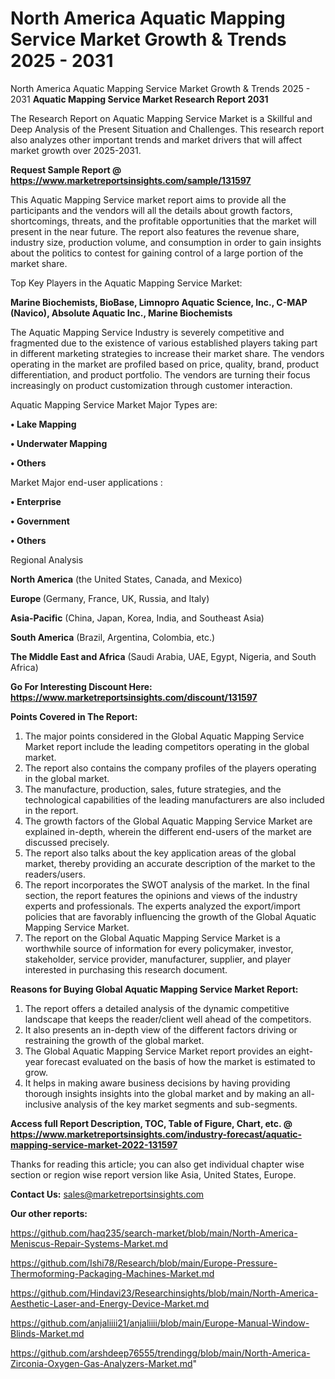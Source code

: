 # North America Aquatic Mapping Service Market Growth & Trends 2025 - 2031
North America Aquatic Mapping Service Market Growth & Trends 2025 - 2031
<strong>Aquatic Mapping Service Market Research Report 2031</strong>

The Research Report on Aquatic Mapping Service Market is a Skillful and Deep Analysis of the Present Situation and Challenges. This research report also analyzes other important trends and market drivers that will affect market growth over 2025-2031.

<strong>Request Sample Report @ <a href=https://www.marketreportsinsights.com/sample/131597>https://www.marketreportsinsights.com/sample/131597</a></strong>

This Aquatic Mapping Service market report aims to provide all the participants and the vendors will all the details about growth factors, shortcomings, threats, and the profitable opportunities that the market will present in the near future. The report also features the revenue share, industry size, production volume, and consumption in order to gain insights about the politics to contest for gaining control of a large portion of the market share.

Top Key Players in the Aquatic Mapping Service Market:

<strong>Marine Biochemists, BioBase, Limnopro Aquatic Science, Inc., C-MAP (Navico), Absolute Aquatic Inc., Marine Biochemists</strong>

The Aquatic Mapping Service Industry is severely competitive and fragmented due to the existence of various established players taking part in different marketing strategies to increase their market share. The vendors operating in the market are profiled based on price, quality, brand, product differentiation, and product portfolio. The vendors are turning their focus increasingly on product customization through customer interaction.

Aquatic Mapping Service Market Major Types are:

<strong>• Lake Mapping

• Underwater Mapping

• Others</strong>

Market Major end-user applications :

<strong>• Enterprise

• Government

• Others</strong>

Regional Analysis

</u><strong><b>North America</b></strong> (the United States, Canada, and Mexico)

<strong><b>Europe </b></strong>(Germany, France, UK, Russia, and Italy)

<strong><b>Asia-Pacific</b></strong> (China, Japan, Korea, India, and Southeast Asia)

<strong><b>South America</b></strong> (Brazil, Argentina, Colombia, etc.)

<strong><b>The Middle East and Africa</b></strong> (Saudi Arabia, UAE, Egypt, Nigeria, and South Africa)

<strong>Go For Interesting Discount Here: <a href=https://www.marketreportsinsights.com/discount/131597>https://www.marketreportsinsights.com/discount/131597</a></strong>

<strong>Points Covered in The Report:</strong>
<ol>
  <li>The major points considered in the Global Aquatic Mapping Service Market report include the leading competitors operating in the global market.</li>
  <li>The report also contains the company profiles of the players operating in the global market.</li>
  <li>The manufacture, production, sales, future strategies, and the technological capabilities of the leading manufacturers are also included in the report.</li>
  <li>The growth factors of the Global Aquatic Mapping Service Market are explained in-depth, wherein the different end-users of the market are discussed precisely.</li>
  <li>The report also talks about the key application areas of the global market, thereby providing an accurate description of the market to the readers/users.</li>
  <li>The report incorporates the SWOT analysis of the market. In the final section, the report features the opinions and views of the industry experts and professionals. The experts analyzed the export/import policies that are favorably influencing the growth of the Global Aquatic Mapping Service Market.</li>
  <li>The report on the Global Aquatic Mapping Service Market is a worthwhile source of information for every policymaker, investor, stakeholder, service provider, manufacturer, supplier, and player interested in purchasing this research document.</li>
</ol>
<strong>Reasons for Buying Global Aquatic Mapping Service Market Report:</strong>

<ol>
  <li>The report offers a detailed analysis of the dynamic competitive landscape that keeps the reader/client well ahead of the competitors.</li>
  <li>It also presents an in-depth view of the different factors driving or restraining the growth of the global market.</li>
  <li>The Global Aquatic Mapping Service Market report provides an eight-year forecast evaluated on the basis of how the market is estimated to grow.</li>
  <li>It helps in making aware business decisions by having providing thorough insights insights into the global market and by making an all-inclusive analysis of the key market segments and sub-segments.</li>
</ol>
<strong>Access full Report Description, TOC, Table of Figure, Chart, etc. @ <a href=https://www.marketreportsinsights.com/industry-forecast/aquatic-mapping-service-market-2022-131597>https://www.marketreportsinsights.com/industry-forecast/aquatic-mapping-service-market-2022-131597</a></strong>


Thanks for reading this article; you can also get individual chapter wise section or region wise report version like Asia, United States, Europe.

<strong>Contact Us:</strong>
sales@marketreportsinsights.com

<strong>Our other reports:</strong>

<a href=https://github.com/haq235/search-market/blob/main/North-America-Meniscus-Repair-Systems-Market.md>https://github.com/haq235/search-market/blob/main/North-America-Meniscus-Repair-Systems-Market.md</a>

<a href=https://github.com/Ishi78/Research/blob/main/Europe-Pressure-Thermoforming-Packaging-Machines-Market.md>https://github.com/Ishi78/Research/blob/main/Europe-Pressure-Thermoforming-Packaging-Machines-Market.md</a>

<a href=https://github.com/Hindavi23/Researchinsights/blob/main/North-America-Aesthetic-Laser-and-Energy-Device-Market.md>https://github.com/Hindavi23/Researchinsights/blob/main/North-America-Aesthetic-Laser-and-Energy-Device-Market.md</a>

<a href=https://github.com/anjaliiii21/anjaliiii/blob/main/Europe-Manual-Window-Blinds-Market.md>https://github.com/anjaliiii21/anjaliiii/blob/main/Europe-Manual-Window-Blinds-Market.md</a>

<a href=https://github.com/arshdeep76555/trendingg/blob/main/North-America-Zirconia-Oxygen-Gas-Analyzers-Market.md>https://github.com/arshdeep76555/trendingg/blob/main/North-America-Zirconia-Oxygen-Gas-Analyzers-Market.md</a>"
